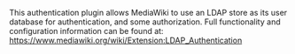 This authentication plugin allows MediaWiki to use an LDAP store as its user database for authentication, and some authorization. Full functionality and configuration information can be found at: https://www.mediawiki.org/wiki/Extension:LDAP_Authentication
